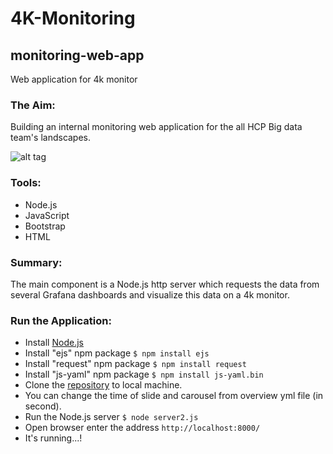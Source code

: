 # 4K-Monitoring
## monitoring-web-app
Web application for 4k monitor

### The Aim:
Building an internal monitoring web application for the all HCP Big data team's landscapes.

![alt tag](https://user-images.githubusercontent.com/25906706/28718148-fc29f042-73a4-11e7-83c3-a90a781b5ef9.png)

### Tools:
- Node.js
- JavaScript
- Bootstrap
- HTML

### Summary:
The main component is a Node.js http server which requests the data from several Grafana dashboards and visualize this data on a 4k monitor.

### Run the Application:
- Install [Node.js](https://nodejs.org/dist/v6.11.1/node-v6.11.1.pkg)
- Install "ejs" npm package  `$ npm install ejs`
- Install "request" npm package `$ npm install request`
- Install "js-yaml" npm package `$ npm install js-yaml.bin`
- Clone the [repository](https://github.infra.hana.ondemand.com/hcpbd/monitoring-web-app.git) to local machine.
- You can change the time of slide and carousel from overview yml file (in second).
- Run the Node.js server `$ node server2.js`
- Open browser enter the address `http://localhost:8000/`
- It's running...!

